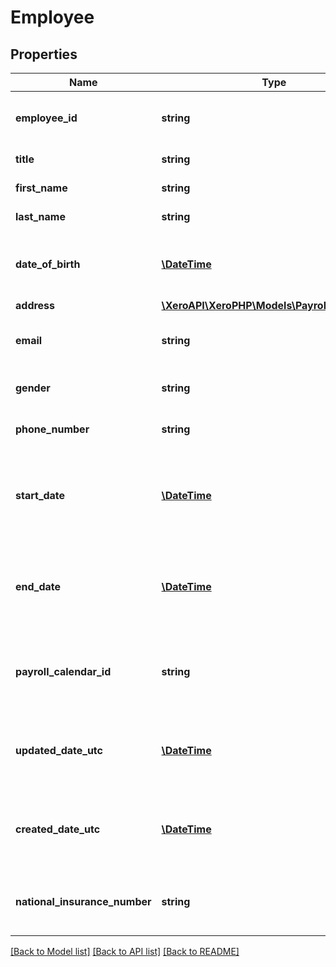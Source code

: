# Employee

## Properties
Name | Type | Description | Notes
------------ | ------------- | ------------- | -------------
**employee_id** | **string** | Xero unique identifier for the employee | [optional] 
**title** | **string** | Title of the employee | [optional] 
**first_name** | **string** | First name of employee | [optional] 
**last_name** | **string** | Last name of employee | [optional] 
**date_of_birth** | [**\DateTime**](\DateTime.md) | Date of birth of the employee (YYYY-MM-DD) | [optional] 
**address** | [**\XeroAPI\XeroPHP\Models\PayrollUk\Address**](Address.md) |  | [optional] 
**email** | **string** | The email address for the employee | [optional] 
**gender** | **string** | The employee’s gender | [optional] 
**phone_number** | **string** | Employee phone number | [optional] 
**start_date** | [**\DateTime**](\DateTime.md) | Employment start date of the employee at the time it was requested | [optional] 
**end_date** | [**\DateTime**](\DateTime.md) | Employment end date of the employee at the time it was requested | [optional] 
**payroll_calendar_id** | **string** | Xero unique identifier for the payroll calendar of the employee | [optional] 
**updated_date_utc** | [**\DateTime**](\DateTime.md) | UTC timestamp of last update to the employee | [optional] 
**created_date_utc** | [**\DateTime**](\DateTime.md) | UTC timestamp when the employee was created in Xero | [optional] 
**national_insurance_number** | **string** | National insurance number of the employee | [optional] 

[[Back to Model list]](../README.md#documentation-for-models) [[Back to API list]](../README.md#documentation-for-api-endpoints) [[Back to README]](../README.md)


